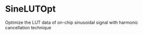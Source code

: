 # SineLUTOpt
Optimize the LUT data of on-chip sinusoidal signal with harmonic cancellation technique

